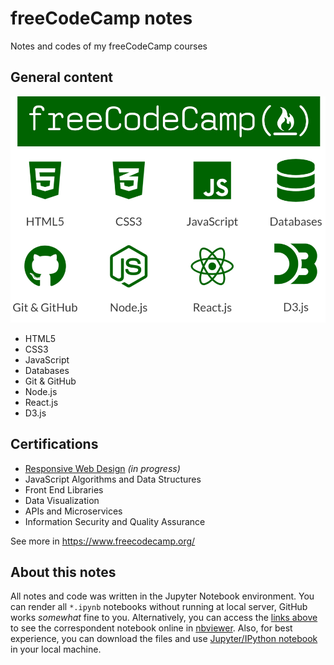 # freeCodeCamp notes
Notes and codes of my freeCodeCamp courses

## General content
![free-code-camp](./images/free-code-camp.jpg)

* HTML5
* CSS3
* JavaScript
* Databases
* Git & GitHub
* Node.js
* React.js
* D3.js

## Certifications
* [Responsive Web Design](https://nbviewer.jupyter.org/github/usr-pwd/freeCodeCamp/blob/master/00-responsive-web-design.ipynb) _(in progress)_
* JavaScript Algorithms and Data Structures
* Front End Libraries
* Data Visualization
* APIs and Microservices
* Information Security and Quality Assurance

See more in https://www.freecodecamp.org/

## About this notes
All notes and code was written in the Jupyter Notebook environment. You can render all `*.ipynb` notebooks without 
running at local server, GitHub works _somewhat_ fine to you. Alternatively, you can access the [links above](#Certifications) to see the correspondent notebook online in [nbviewer](https://nbviewer.jupyter.org/). Also, for best experience, you can download the files and use [Jupyter/IPython notebook](https://jupyter.org/) in your local machine.

